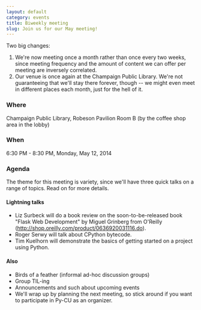```yaml
---
layout: default
category: events
title: Biweekly meeting
slug: Join us for our May meeting!
---
```


Two big changes:
1. We're now meeting once a month rather than once every two weeks, since meeting frequency and the amount of content we can offer per meeting are inversely correlated.
2. Our venue is once again at the Champaign Public Library. We're not guaranteeing that we'll stay there forever, though -- we might even meet in different places each month, just for the hell of it.


### Where
Champaign Public Library, Robeson Pavilion Room B (by the coffee shop area in the lobby)

### When
6:30 PM - 8:30 PM, Monday, May 12, 2014

### Agenda
The theme for this meeting is variety, since we'll have three quick talks on a range of topics. Read on for more details.

#### Lightning talks
* Liz Surbeck will do a book review on the soon-to-be-released book "Flask Web Development" by Miguel Grinberg from O'Reilly (http://shop.oreilly.com/product/0636920031116.do).
* Roger Serwy will talk about CPython bytecode.
* Tim Kuelhorn will demonstrate the basics of getting started on a project using Python.

#### Also
* Birds of a feather (informal ad-hoc discussion groups)
* Group TIL-ing
* Announcements and such about upcoming events
* We'll wrap up by planning the next meeting, so stick around if you want to
participate in Py-CU as an organizer.
